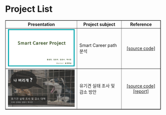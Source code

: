 # Project List

<table border=1>
  <tr>
    <th width="500" align="center"> Presentation </th>
    <th width="300" align="center"> Project subject </th>
    <th width="200" align="center"> Reference </th>
  </tr>
  <tr>
    <td align="center"> <a href="Smart Career path 분석/결과 보고서_SmartCareer.pdf"><img src='images/SmartCareer.jpg' width=450></a> </td>
    <td align="left"> Smart Career path 분석 </td>
    <td align="center"> <a href="Smart Career path 분석/Code/">[source code]</a> </td>
  </tr>
  <tr>
    <td align="center"> <a href="유기견 실태 조사 및 감소 대책/결과 보고서_유기견 실태 조사 및 감소 방안.pdf"><img src='images/유기견 실태 조사 및 감소 방안.jpg' width=450></a> </td>
    <td align="left"> 유기견 실태 조사 및 감소 방안 </td>
    <td align="center"> <a href="유기견 실태 조사 및 감소 대책/Code/">[source code]</a> <br/> <a href="유기견 실태 조사 및 감소 대책/착수 보고서_유기견 실태 조사 및 감소 방안.pdf">[report]</a> </td>
  </tr>
    
     
